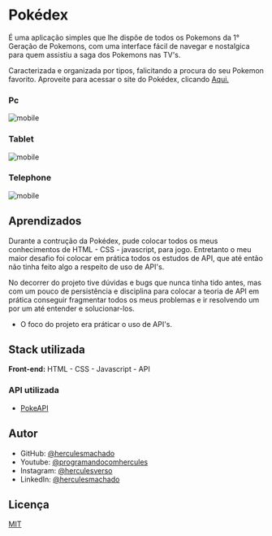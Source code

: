 
# Pokédex

É uma aplicação simples que lhe dispõe de todos os Pokemons da 1° Geração de Pokemons, com uma interface fácil de navegar e nostalgica para quem assistiu a saga dos Pokemons nas TV's. 

Caracterizada e organizada por tipos, falicitando a procura do seu Pokemon favorito. Aproveite para acessar o site do Pokédex, clicando [Aqui.](https://pokemon-pokedex-cards.netlify.app/)

### Pc
![mobile](https://user-images.githubusercontent.com/78991418/229368409-bae965ad-2457-4805-b019-6f43af4078ff.png)

### Tablet
![mobile](https://user-images.githubusercontent.com/78991418/229368468-1ffa2879-9472-43b3-a475-e043d63312f6.png)

### Telephone
![mobile](https://user-images.githubusercontent.com/78991418/229368487-3b468762-f315-4ed7-87cf-3167036362e3.png)

## Aprendizados

Durante a contrução da Pokédex, pude colocar todos os meus conhecimentos de HTML - CSS - javascript, para jogo. Entretanto o meu maior desafio foi colocar em prática todos os estudos de API, que até então não tinha feito algo a respeito de uso de API's. 

No decorrer do projeto tive dúvidas  e bugs que nunca tinha tido antes, mas com um pouco de persistência e disciplina para colocar a teoria de API em prática conseguir fragmentar todos os meus problemas e ir resolvendo um por um até entender e solucionar-los.

- O foco do projeto era práticar o uso de API's.


## Stack utilizada

**Front-end:** HTML - CSS - Javascript - API

### API utilizada
 - [PokeAPI](https://pokeapi.co/)

## Autor

- GitHub: [@herculesmachado](https://www.github.com/herculesverso)
- Youtube: [@programandocomhercules](https://www.youtube.com/channel/UC72zObeIn9h3g1oVb6Iq7Bg)
- Instagram: [@herculesverso](https://www.instagram.com/herculesverso/?hl=pt-br)
- LinkedIn: [@herculesmachado](https://www.linkedin.com/in/herculesmachado/)


## Licença

[MIT](https://choosealicense.com/licenses/mit/)

